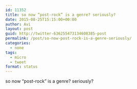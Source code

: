 ```yaml
---
id: 11352
title: so now “post-rock” is a genre? seriously?
date: 2015-08-25T15:15:00+00:00
author: Avi
layout: post
guid: http://twitter-636255473134608385-post
permalink: /post/so-now-post-rock-is-a-genre-seriously/
categories:
  - none
tags:
  - micro
  - tweet
format: status
---
```

so now “post-rock” is a genre? seriously?